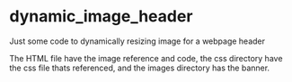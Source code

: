 # dynamic_image_header
Just some code to dynamically resizing image for a webpage header

The HTML file have the image reference and code, the css directory have the css file thats referenced, and the images directory has the banner. 
